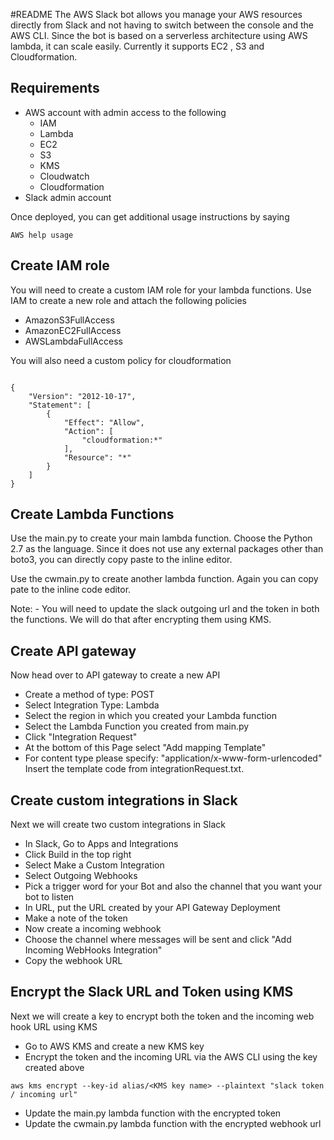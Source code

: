 #README
The AWS Slack bot allows you manage your AWS resources directly from Slack and not having to switch between the console and the AWS CLI. Since the bot is based on a serverless architecture using AWS lambda, it can scale easily. Currently it supports EC2 , S3 and Cloudformation. 

## Requirements 
* AWS account with admin access to the following
	* IAM
	* Lambda
	* EC2
	* S3
	* KMS
	* Cloudwatch
	* Cloudformation
* Slack admin account 

Once deployed, you can get additional usage instructions by saying 

	AWS help usage

## Create IAM role
You will need to create a custom IAM role for your lambda functions.  Use IAM to create a new role and attach the following policies 

* AmazonS3FullAccess
* AmazonEC2FullAccess
* AWSLambdaFullAccess

You will also need a custom policy for cloudformation 

```

{
    "Version": "2012-10-17",
    "Statement": [
        {
            "Effect": "Allow",
            "Action": [
                "cloudformation:*"
            ],
            "Resource": "*"
        }
    ]
}

```

## Create Lambda Functions

Use the main.py to create your main lambda function. Choose the Python 2.7 as the language. Since it does not use any external packages other than boto3, you can directly copy paste to the inline editor.

Use the cwmain.py to create another lambda function. Again you can copy pate to the inline code editor.

Note: - You will need to update the slack outgoing url and the token in both the functions. We will do that after encrypting them using KMS.

## Create API gateway

Now head over to API gateway to create a new API
* Create a method of type: POST
* Select Integration Type: Lambda
* Select the region in which you created your Lambda function
* Select the Lambda Function you created from main.py 
* Click "Integration Request"
* At the bottom of this Page select "Add mapping Template"
* For content type please specify: "application/x-www-form-urlencoded"
Insert the template code from integrationRequest.txt. 

## Create custom integrations in Slack

Next we will create two custom integrations in Slack

* In Slack, Go to Apps and Integrations
* Click Build in the top right
* Select Make a Custom Integration
* Select Outgoing Webhooks
* Pick a trigger word for your Bot and also the channel that you want your bot to listen
* In URL, put the URL created by your API Gateway Deployment
* Make a note of the token
* Now create a incoming webhook
* Choose the channel where messages will be sent and click "Add Incoming WebHooks Integration"
* Copy the webhook URL

## Encrypt the Slack URL and Token using KMS

Next we will create a key to encrypt both the token and the incoming web hook URL using KMS

* Go to AWS KMS and create a new KMS key
* Encrypt the token and the incoming URL via the AWS CLI using the key created above

```
aws kms encrypt --key-id alias/<KMS key name> --plaintext "slack token / incoming url"

```
* Update the main.py lambda function with the encrypted token
* Update the cwmain.py lambda function with the encrypted webhook url 

